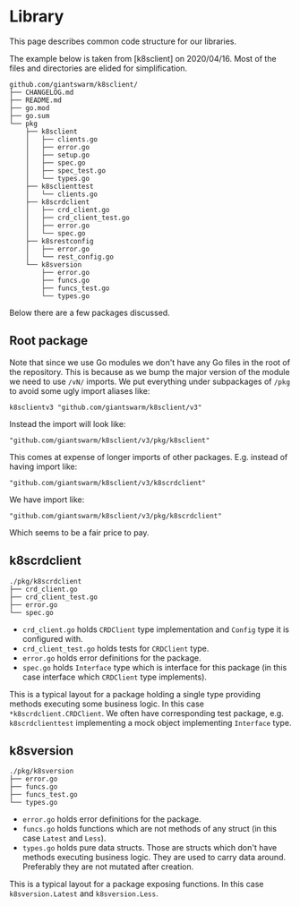 # Library

This page describes common code structure for our libraries.

The example below is taken from [k8sclient] on 2020/04/16. Most of the files
and directories are elided for simplification.

```
github.com/giantswarm/k8sclient/
├── CHANGELOG.md
├── README.md
├── go.mod
├── go.sum
└── pkg
    ├── k8sclient
    │   ├── clients.go
    │   ├── error.go
    │   ├── setup.go
    │   ├── spec.go
    │   ├── spec_test.go
    │   └── types.go
    ├── k8sclienttest
    │   └── clients.go
    ├── k8scrdclient
    │   ├── crd_client.go
    │   ├── crd_client_test.go
    │   ├── error.go
    │   └── spec.go
    ├── k8srestconfig
    │   ├── error.go
    │   └── rest_config.go
    └── k8sversion
        ├── error.go
        ├── funcs.go
        ├── funcs_test.go
        └── types.go
```

Below there are a few packages discussed.

## Root package

Note that since we use Go modules we don't have any Go files in the root of the
repository. This is because as we bump the major version of the module we need
to use `/vN/` imports. We put everything under subpackages of `/pkg` to avoid
some ugly import aliases like:

```
k8sclientv3 "github.com/giantswarm/k8sclient/v3"
```

Instead the import will look like:

```
"github.com/giantswarm/k8sclient/v3/pkg/k8sclient"
```

This comes at expense of longer imports of other packages. E.g. instead of
having import like:

```
"github.com/giantswarm/k8sclient/v3/k8scrdclient"
```

We have import like:

```
"github.com/giantswarm/k8sclient/v3/pkg/k8scrdclient"
```

Which seems to be a fair price to pay.

## k8scrdclient

```
./pkg/k8scrdclient
├── crd_client.go
├── crd_client_test.go
├── error.go
└── spec.go
```

- `crd_client.go` holds `CRDClient` type implementation and `Config` type it is
  configured with.
- `crd_client_test.go` holds tests for `CRDClient` type.
- `error.go` holds error definitions for the package.
- `spec.go` holds `Interface` type which is interface for this package (in this
  case interface which `CRDClient` type implements).

This is a typical layout for a package holding a single type providing methods
executing some business logic. In this case `*k8scrdclient.CRDClient`. We often
have corresponding test package, e.g. `k8scrdclienttest` implementing a mock
object implementing `Interface` type.

## k8sversion

```
./pkg/k8sversion
├── error.go
├── funcs.go
├── funcs_test.go
└── types.go
```

- `error.go` holds error definitions for the package.
- `funcs.go` holds functions which are not methods of any struct (in this case
  `Latest` and `Less`).
- `types.go` holds pure data structs. Those are structs which don't have
  methods executing business logic. They are used to carry data around.
  Preferably they are not mutated after creation.

This is a typical layout for a package exposing functions. In this case
`k8sversion.Latest` and `k8sversion.Less`.
